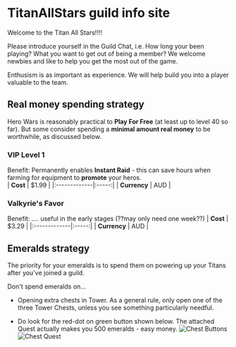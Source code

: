# TitanAllStars guild info site
Welcome to the Titan All Stars!!!!

Please introduce yourself in the Guild Chat, i.e. How long your been playing?  What you want to get out of being a member? 
We welcome newbies and like to help you get the most out of the game.  

Enthusism is as important as experience. We will help build you into a player valuable to the team.

## Real money spending strategy
Hero Wars is reasonably practical to **Play For Free** (at least up to level 40 so far).
But some consider spending a **minimal amount real money** to be worthwhile, as discussed below.

### VIP Level 1
Benefit: Permanently enables **Instant Raid** - this can save hours when farming for equipment to **promote** your heros.  
| **Cost**     | $1.99 | 
|:-------------|:-----:|
| **Currency** | AUD   |


### Valkyrie's Favor
Benefit: .... useful in the early stages (??may only need one week??)
| **Cost**     | $3.29 | 
|:-------------|:-----:|
| **Currency** | AUD   |

## Emeralds strategy
The priority for your emeralds is to spend them on powering up your Titans after you've joined a guild.

Don't spend emeralds on...
* Opening extra chests in Tower.  As a general rule, only open one of the three Tower Chests, unless you see something particularly needful.  

* Do look for the red-dot on green button shown below.  The attached Quest actually makes you 500 emeralds - easy money.
![Chest Buttons](https://herowars.zendesk.com/hc/article_attachments/360039180114/mceclip0.png)
![Chest Quest](https://herowars.zendesk.com/hc/article_attachments/360039180134/mceclip1.png)
